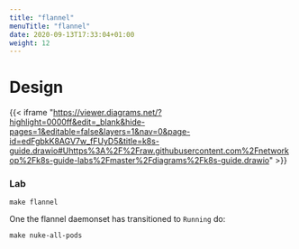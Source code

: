 ```yaml
---
title: "flannel"
menuTitle: "flannel"
date: 2020-09-13T17:33:04+01:00
weight: 12
---
```


# Design

{{< iframe "https://viewer.diagrams.net/?highlight=0000ff&edit=_blank&hide-pages=1&editable=false&layers=1&nav=0&page-id=edFgbkK8AGV7w_fFUyD5&title=k8s-guide.drawio#Uhttps%3A%2F%2Fraw.githubusercontent.com%2Fnetworkop%2Fk8s-guide-labs%2Fmaster%2Fdiagrams%2Fk8s-guide.drawio" >}}

### Lab

```
make flannel
```

One the flannel daemonset has transitioned to `Running` do:

```
make nuke-all-pods
```